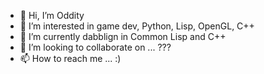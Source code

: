 - 👋 Hi, I’m Oddity
- 👀 I’m interested in game dev, Python, Lisp, OpenGL, C++
- 🌱 I’m currently dabblign in Common Lisp and C++
- 💞️ I’m looking to collaborate on ... ???
- 📫 How to reach me ... :)

<!---
Odddity/Odddity is a ✨ special ✨ repository because its `README.md` (this file) appears on your GitHub profile.
You can click the Preview link to take a look at your changes.
--->
